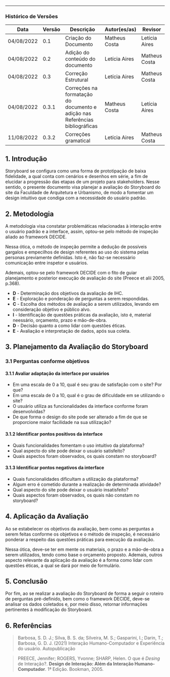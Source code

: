 ***

### Histórico de Versões

**Data** | **Versão** | **Descrição** | **Autor(es/as)** | **Revisor** |
--- | --- | --- | --- | --- |
04/08/2022 | 0.1 | Criação do Documento | Matheus Costa | Letícia Aires
04/08/2022 | 0.2 | Adição do conteúdo do documento | Letícia Aires | Matheus Costa
04/08/2022 | 0.3 | Correção Estrutural | Letícia Aires | Matheus Costa
04/08/2022 | 0.3.1 | Correções na formatação do documento e adição nas Referências bibliográficas | Matheus Costa | Letícia Aires
11/08/2022 | 0.3.2 | Correções gramatical | Letícia Aires | Matheus Costa 

## 1. Introdução

Storyboard se configura como uma forma de prototipação de baixa fidelidade, a qual conta com cenários e desenhos em série, a fim de elucidar a progressão das etapas de um projeto para stakeholders. Nesse sentido, o presente documento visa planejar a avaliação do Storyboard do site da Faculdade de Arquitetura e Urbanismo, de modo a fomentar um design intuitivo que condiga com a necessidade do usuário padrão.

## 2. Metodologia

A metodologia visa constatar problemáticas relacionadas à interação entre o usuário padrão e a interface, assim, optou-se pelo método de inspeção aliado ao framework DECIDE.

Nessa ótica, o método de inspeção permite a dedução de possíveis gargalos e empecilhos de design referentes ao uso do sistema pelas personas previamente definidas. Isto é, não faz-se necessário comunicação entre inspetor e usuários.

Ademais, optou-se pelo framework DECIDE com o fito de guiar planejamento e posterior execução de avaliação do site (Preece et alii 2005, p.368).

- **D** - Determinação dos objetivos da avaliação de IHC.
- **E** - Exploração e ponderação de perguntas a serem respondidas.
- **C** - Escolha dos métodos de avaliação a serem utilizados, levando em      consideração objetivo e público alvo.
- **I** - Identificação de questões práticas da avaliação, isto é, material neessário, orçamento, prazo e mão-de-obra.
- **D** - Decisão quanto a como lidar com questões éticas.
- **E** - Avaliação e interpretação de dados, após sua coleta.

## 3. Planejamento da Avaliação do Storyboard

### 3.1 Perguntas conforme objetivos

#### 3.1.1 Avaliar adaptação da interface por usuários

* Em uma escala de 0 a 10, qual é seu grau de satisfação com o site? Por que?
* Em uma escala de 0 a 10, qual é o grau de dificuldade em se utilizando o site? 
* O usuário utiliza as funcionalidades da interface conforme foram desenvolvidas?
* De que forma o design do site pode ser alterado a fim de que se proporcione maior facilidade na sua utilização?

#### 3.1.2 Identificar pontos positivos da interface

* Quais funcionalidades fomentam o uso intuitivo da plataforma?
* Qual aspecto do site pode deixar o usuário satisfeito?
* Quais aspectos foram observados, os quais constam no storyboard?

#### 3.1.3 Identificar pontos negativos da interface

* Quais funcionalidades dificultam a utilização da plataforma?
* Algum erro é cometido durante a realização de determinada atividade?
* Qual aspecto do site pode deixar o usuário insatisfeito?
* Quais aspectos foram observados, os quais não constam no storyboard?


## 4. Aplicação da Avaliação

Ao se estabelecer os objetivos da avaliação, bem como as perguntas a serem feitas conforme os objetivos e o método de inspeção, é necessário ponderar a respeito das questões práticas para execução da avaliação.

Nessa ótica, deve-se ter em mente os materiais, o prazo e a mão-de-obra a serem utilizados, tendo como base o orçamento proposto. Ademais, outros aspecto relevante da aplicação da avaliação é a forma como lidar com questões éticas, a qual se dará por meio de formulário.

## 5. Conclusão

Por fim, ao se realizar a avaliação do Storyboard de forma a seguir o roteiro de perguntas pré-definido, bem como o framework DECIDE, deve-se analisar os dados coletados e, por meio disso, retornar informações pertinentes à modificação do Storyboard.

## 6. Referências
> Barbosa, S. D. J.; Silva, B. S. da; Silveira, M. S.; Gasparini, I.; Darin, T.; Barbosa, G. D. J. (2021) Interação Humano-Computador e Experiência do usuário. Autopublicação

> PREECE, Jennifer; ROGERS, Yvonne; SHARP, Helen. O que é _Desing_ de Interação?. **Design de Interação: Além da Interação Humano-Computador**. 1ª Edição. Bookman, 2005.
